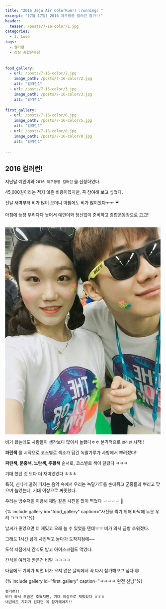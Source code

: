 ```yaml
---
title: "2016 Jeju Air ColorRun!! :running: "
excerpt: "[7월 17일] 2016 제주항공 컬러런 참가!!"
header:
  teaser: /posts/7-16-color/1.jpg
categories:
  - 1. Love
tags:
  - 컬러런
  - 잠실 종합운동장


food_gallery:
  - url: /posts/7-16-color/2.jpg
    image_path: /posts/7-16-color/2.jpg
    alt: "컬러런1"
  - url: /posts/7-16-color/3.jpg
    image_path: /posts/7-16-color/3.jpg
    alt: "컬러런1"

first_gallery:
  - url: /posts/7-16-color/6.jpg
    image_path: /posts/7-16-color/5.jpg
    alt: "컬러런1"
  - url: /posts/7-16-color/8.jpg
    image_path: /posts/7-16-color/8.jpg
    alt: "컬러런1"

---
```


## 2016 컬러런!

지난달 예인이와 `2016 제주항공 컬러런` 을 신청하였다.

45,000원이라는 적지 않은 비용이였지만, 꼭 참여해 보고 싶었다.

전날 새벽부터 비가 많이 오더니 아침에도 비가 많이왔다ㅜㅜ :umbrella:

아침에 늦장 부리다다 늦어서 예인이와 정신없이 준비하고 종합운동장으로 고고!!

<br>
<img src="/images/posts/7-16-color/1.jpg" width="500" align="center">

비가 왔는데도 사람들이 생각보다 많아서 놀랬다ㅎㅎ 본격적으로 `컬러런` 시작!!

**파란색** 를 시작으로 코스별로 색소가 담긴 녹말가루가 사방에서 뿌려졌다!!

**파란색, 분홍색, 노란색, 주황색** 순서로, 코스별로 색이 달랐다 ㅋㅋㅋ

기대 했던 것 보다 더 재미있었다 ㅎㅎㅎ

특히, 신나게 울려 퍼지는 음악 속에서 우리는 녹말가루를 손에쥐고 군중들과 뿌리고 맞으며 놀았는데, 기대 이상으로 짜릿했다.

우리는 방수팩을 이용해 깨알 같은 사진을 많이 찍었다 ㅋㅋㅋㅋ :couple_with_heart:

{% include gallery id="food_gallery" caption="사진을 찍기 위해 바닥에 누운 우리 ㅋㅋㅋㅋ"%}

날씨가 좋았으면 더 재밌고 오래 놀 수 있었을 텐데ㅜㅜ 비가 와서 금방 추워졌다.

그래도 1시간 넘게 사진찍고 놀다가 도착지점에~~

도착 지점에서 간식도 받고 아이스크림도 먹었다.

간식을 여러개 받은건 비밀 ㅋㅋㅋㅋ

다음에도 기회가 되면 비가 오지 않은 날씨에서 꼭 다시 참가해보고 싶다.:smile:

{% include gallery id="first_gallery" caption="ㅋㅋㅋㅋ 완전 신남"%}

```
컬러런!!
비가 와서 조금은 추웠지만, 기대 이상으로 재밌었다 ㅎㅎㅎ
내년에도 기회가 된다면 꼭 참가해야지!!
```